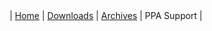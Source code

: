 <center>| <a href="https://sparrosdeveloperteam.github.io/mini-lts">Home</a> | <a href="https://sparrosdeveloperteam.github.io/mini-lts/downloads">Downloads</a> | <a href="https://sparrosdeveloperteam.github.io/mini-lts/archives">Archives</a> | PPA Support |</center>
